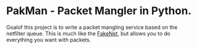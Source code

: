 PakMan - Packet Mangler in Python.
==================================

Goalof this project is to write a packet mangling service based on the netfilter queue. This is much like the [FakeNet](http://practicalmalwareanalysis.com/fakenet/), but allows you to do everything you want with packets.
